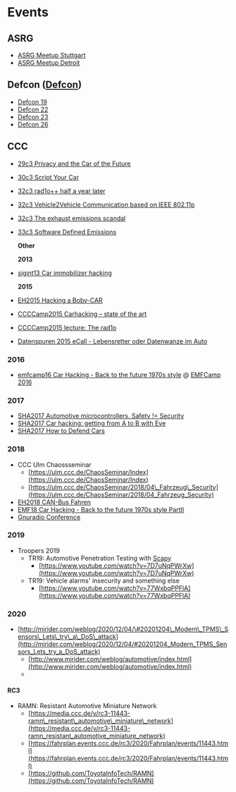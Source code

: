 # Events

## ASRG

* [ASRG Meetup Stuttgart](ASRG-Meetup-Stuttgart)
* [ASRG Meetup Detroit](ASRG-Meetup-Detroit)

## Defcon \([Defcon](https://app.gitbook.com/@andreas-uebener/s/automotivesecwiki/~/edit/drafts/-Lm_8SwzbSMGVVs4M7dm/events-1/defcon)\)

* [Defcon 19](Defcon19)
* [Defcon 22](Defcon22)
* [Defcon 23](Defcon23)
* [Defcon 26](Defcon26)

## CCC

* [29c3 Privacy and the Car of the Future](29c3_Privacy_and_the_Car_of_the_Future)
* [30c3 Script Your Car](30c3_Script_Your_Car)
* [32c3 rad1o++ half a year later ](32c3_rad1o++_half_a_year_later)
* [32c3 Vehicle2Vehicle Communication based on IEEE 802.11p](32c3_Vehicle2Vehicle_Communication_based_on_IEEE_802.11p)
* [32c3 The exhaust emissions scandal](32c3_The_exhaust_emissions_scandal)
* [33c3 Software Defined Emissions](33c3_Software_Defined_Emissions)

  **Other**

  **2013**

* [sigint13 Car immobilizer hacking](sigint13_Car-immobilizer-hacking)

  **2015**

* [EH2015 Hacking a Boby-CAR](EH15_Hacking-a-Boby-CAR)
* [CCCCamp2015 Carhacking – state of the art](ccccamp2015_Carhacking–state_of_the_art)
* [CCCCamp2015 lecture: The rad1o](ccccamp2015_lecture_The_rad1o)
* [Datenspuren 2015 eCall - Lebensretter oder Datenwanze im Auto](Datenspuren_2015_eCall-Lebensretter-oder-Datenwanze-im-Auto)

### 2016

* [emfcamp16 Car Hacking - Back to the future 1970s style](emfcamp16_Car_Hacking_Back_to_the_future_1970s_style) @ [EMFCamp 2016](EMFCamp2016)

### 2017

* [SHA2017 Automotive microcontrollers. Safety != Security](SHA2017_Automotive_microcontrollers_Safet_Security)
* [SHA2017 Car hacking: getting from A to B with Eve](SHA2017_Car_hacking_getting_from_A_to_B_with_Eve)
* [SHA2017 How to Defend Cars](SHA2017_How_to_Defend_Cars)

### 2018

* CCC Ulm Chaossseminar 
  * [https://ulm.ccc.de/ChaosSeminar/Index](https://ulm.ccc.de/ChaosSeminar/Index)
  * [https://ulm.ccc.de/ChaosSeminar/2018/04\_Fahrzeug\_Security](https://ulm.ccc.de/ChaosSeminar/2018/04_Fahrzeug_Security)
* [EH2018 CAN-Bus Fahren](EH18_CAN-Bus-Fahren)
* [EMF18 Car Hacking - Back to the future 1970s style PartII](emfcamp16_Car_Hacking_Back_to_the_future_1970s_style)
* [Gnuradio Conference](GnuradioConference)

### 2019

* Troopers 2019 
  * TR19: Automotive Penetration Testing with [Scapy](Scapy)
    * [https://www.youtube.com/watch?v=7D7uNqPWrXw](https://www.youtube.com/watch?v=7D7uNqPWrXw)
  * TR19: Vehicle alarms' insecurity and something else
    * [https://www.youtube.com/watch?v=77WxbqPPFlA](https://www.youtube.com/watch?v=77WxbqPPFlA)

### 2020

* [http://mirider.com/weblog/2020/12/04/\#20201204\_Modern\_TPMS\_Sensors\_Lets\_try\_a\_DoS\_attack](http://mirider.com/weblog/2020/12/04/#20201204_Modern_TPMS_Sensors_Lets_try_a_DoS_attack)
  * [http://www.mirider.com/weblog/automotive/index.html](http://www.mirider.com/weblog/automotive/index.html)
  * 

#### RC3

* RAMN: Resistant Automotive Miniature Network
  * [https://media.ccc.de/v/rc3-11443-ramn\_resistant\_automotive\_miniature\_network](https://media.ccc.de/v/rc3-11443-ramn_resistant_automotive_miniature_network)
  * [https://fahrplan.events.ccc.de/rc3/2020/Fahrplan/events/11443.html](https://fahrplan.events.ccc.de/rc3/2020/Fahrplan/events/11443.html)
  * [https://github.com/ToyotaInfoTech/RAMN](https://github.com/ToyotaInfoTech/RAMN)



